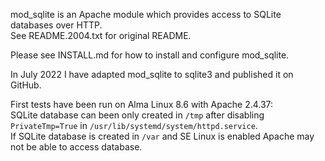 mod_sqlite is an Apache module which provides access to SQLite databases over HTTP.  
See README.2004.txt for original README.

Please see INSTALL.md for how to install and configure mod_sqlite.

In July 2022 I have adapted mod_sqlite to sqlite3 and published it on GitHub.

First tests have been run on Alma Linux 8.6 with Apache 2.4.37:
<br>
SQLite database can been only created in `/tmp` after disabling `PrivateTmp=True` in `/usr/lib/systemd/system/httpd.service`.
<br>
If SQLite database is created in `/var` and SE Linux is enabled Apache may not be able to access database.

